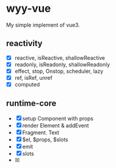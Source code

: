 # wyy-vue

My simple implement of vue3.

## reactivity

- [x] reactive, isReactive, shallowReactive
- [x] readonly, isReadonly, shallowReadonly
- [x] effect, stop, Onstop, scheduler, lazy
- [x] ref, isRef, unref
- [x] computed

## runtime-core

- [x] setup Component with props
- [x] render Element & addEvent
- [x] Fragment. Text
- [x] $el, $props, $slots
- [x] emit
- [x] slots
- [x] 
